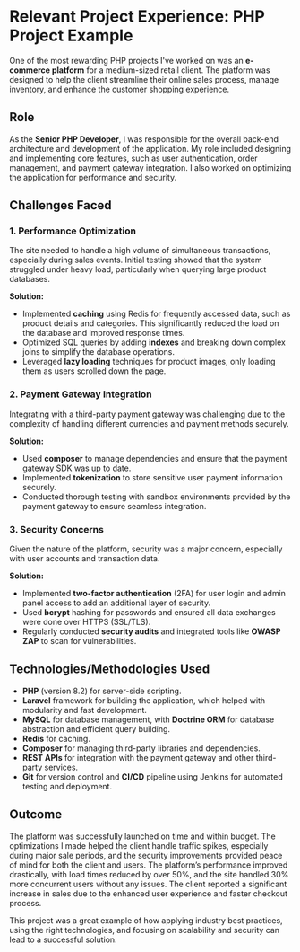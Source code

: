 # Relevant Project Experience: PHP Project Example

One of the most rewarding PHP projects I've worked on was an **e-commerce platform** for a medium-sized retail client. The platform was designed to help the client streamline their online sales process, manage inventory, and enhance the customer shopping experience.

## Role
As the **Senior PHP Developer**, I was responsible for the overall back-end architecture and development of the application. My role included designing and implementing core features, such as user authentication, order management, and payment gateway integration. I also worked on optimizing the application for performance and security.

## Challenges Faced

### 1. Performance Optimization
The site needed to handle a high volume of simultaneous transactions, especially during sales events. Initial testing showed that the system struggled under heavy load, particularly when querying large product databases.

**Solution:**
- Implemented **caching** using Redis for frequently accessed data, such as product details and categories. This significantly reduced the load on the database and improved response times.
- Optimized SQL queries by adding **indexes** and breaking down complex joins to simplify the database operations.
- Leveraged **lazy loading** techniques for product images, only loading them as users scrolled down the page.

### 2. Payment Gateway Integration
Integrating with a third-party payment gateway was challenging due to the complexity of handling different currencies and payment methods securely.

**Solution:**
- Used **composer** to manage dependencies and ensure that the payment gateway SDK was up to date.
- Implemented **tokenization** to store sensitive user payment information securely.
- Conducted thorough testing with sandbox environments provided by the payment gateway to ensure seamless integration.

### 3. Security Concerns
Given the nature of the platform, security was a major concern, especially with user accounts and transaction data.

**Solution:**
- Implemented **two-factor authentication** (2FA) for user login and admin panel access to add an additional layer of security.
- Used **bcrypt** hashing for passwords and ensured all data exchanges were done over HTTPS (SSL/TLS).
- Regularly conducted **security audits** and integrated tools like **OWASP ZAP** to scan for vulnerabilities.

## Technologies/Methodologies Used
- **PHP** (version 8.2) for server-side scripting.
- **Laravel** framework for building the application, which helped with modularity and fast development.
- **MySQL** for database management, with **Doctrine ORM** for database abstraction and efficient query building.
- **Redis** for caching.
- **Composer** for managing third-party libraries and dependencies.
- **REST APIs** for integration with the payment gateway and other third-party services.
- **Git** for version control and **CI/CD** pipeline using Jenkins for automated testing and deployment.

## Outcome
The platform was successfully launched on time and within budget. The optimizations I made helped the client handle traffic spikes, especially during major sale periods, and the security improvements provided peace of mind for both the client and users. The platform’s performance improved drastically, with load times reduced by over 50%, and the site handled 30% more concurrent users without any issues. The client reported a significant increase in sales due to the enhanced user experience and faster checkout process.

This project was a great example of how applying industry best practices, using the right technologies, and focusing on scalability and security can lead to a successful solution.
